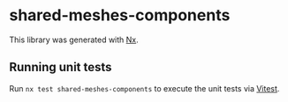 # shared-meshes-components

This library was generated with [Nx](https://nx.dev).

## Running unit tests

Run `nx test shared-meshes-components` to execute the unit tests via [Vitest](https://vitest.dev/).
